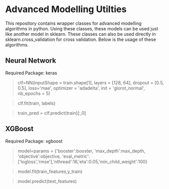 # Advanced Modelling Utilties

This repository contains wrapper classes for advanced modelling algorithms in python. 
Using these classes, these models can be used just like another model in sklearn. 
These classes can also be used directly in sklearn.cross_validation for cross validation. Below is the usage of these algorithms.

## Neural Network

Required Package: keras

> clf=NN(inputShape = train.shape[1], layers = [128, 64], dropout = [0.5, 0.5], loss='mae', optimizer = 'adadelta', init = 'glorot_normal', nb_epochs = 5)

> clf.fit(train, labels)

> train_pred = clf.predict(train)[:,0]

## XGBoost

Required Package: xgboost

> model=params = {'booster':booster, 'max_depth':max_depth, 'objective':objective, 'eval_metric':['logloss','rmse'],'nthread':16,'eta':0.05,'min_child_weight':100}

> model.fit(train_features,y_train)

> model.predict(test_features)